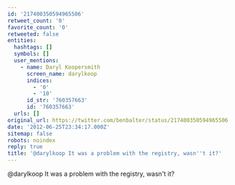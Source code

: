 ```yaml
---
id: '217400350594965506'
retweet_count: '0'
favorite_count: '0'
retweeted: false
entities:
  hashtags: []
  symbols: []
  user_mentions:
    - name: Daryl Koopersmith
      screen_name: darylkoop
      indices:
        - '0'
        - '10'
      id_str: '760357663'
      id: '760357663'
  urls: []
original_url: https://twitter.com/benbalter/status/217400350594965506
date: '2012-06-25T23:34:17.000Z'
sitemap: false
robots: noindex
reply: true
title: '@darylkoop It was a problem with the registry, wasn''t it?'
---
```


@darylkoop It was a problem with the registry, wasn't it?